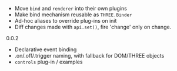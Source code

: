 * Move `bind` and `renderer` into their own plugins
* Make bind mechanism reusable as `THREE.Binder`
* Ad-hoc aliases to override plug-ins on init
* Diff changes made with `api.set()`, fire 'change' only on change.

0.0.2

* Declarative event binding
* .on/.off/.trigger naming, with fallback for DOM/THREE objects
* `controls` plug-in / examples
